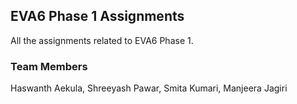 ## EVA6 Phase 1 Assignments
All the assignments related to EVA6 Phase 1.

### Team Members
Haswanth Aekula, Shreeyash Pawar, Smita Kumari, Manjeera Jagiri
